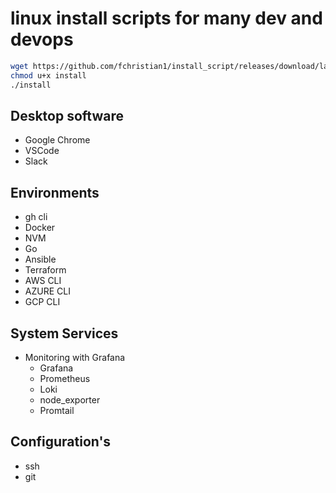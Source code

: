 # linux install scripts for many dev and devops
```bash
wget https://github.com/fchristian1/install_script/releases/download/latest/install
chmod u+x install
./install
```
## Desktop software
- Google Chrome
- VSCode
- Slack

## Environments
- gh cli
- Docker
- NVM
- Go
- Ansible
- Terraform
- AWS CLI
- AZURE CLI
- GCP CLI

## System Services
- Monitoring with Grafana
  - Grafana
  - Prometheus
  - Loki
  - node_exporter
  - Promtail

## Configuration's
- ssh
- git
